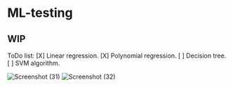 # ML-testing
## WIP

ToDo list:
[X] Linear regression.
[X] Polynomial regression. 
[ ] Decision tree. 
[ ] SVM algorithm. 



![Screenshot (31)](https://github.com/LucaM185/ML-algos/assets/66442521/25fd82d1-582b-44c1-aef0-12e2b599f2c2)
![Screenshot (32)](https://github.com/LucaM185/ML-algos/assets/66442521/4e6514f0-4323-42fd-83c5-c55f5030809c)
